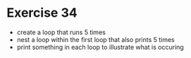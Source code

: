 # Exercise 34

- create a loop that runs 5 times
- nest a loop within the first loop that also prints 5 times
- print something in each loop to illustrate what is occuring
